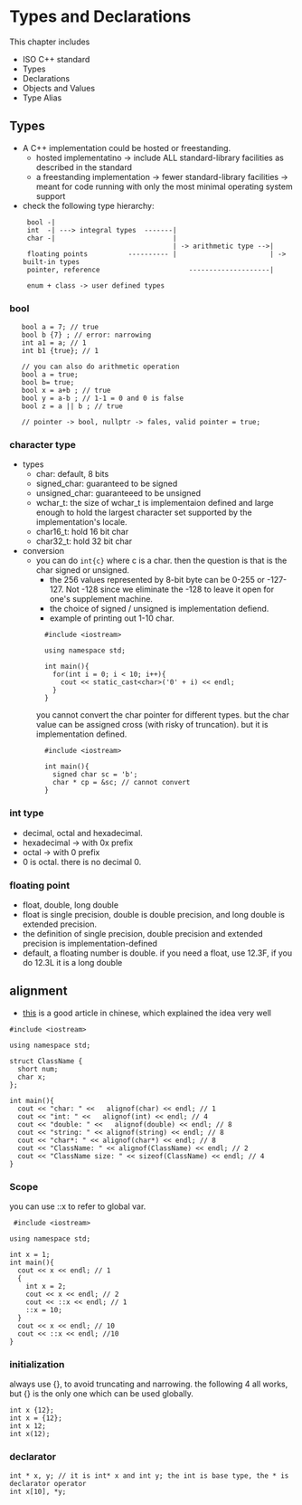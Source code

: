 # Types and Declarations 

This chapter includes 
* ISO C++ standard 
* Types
* Declarations
* Objects and Values
* Type Alias

## Types
* A C++ implementation could be hosted or freestanding.
  * hosted implementatino -> include ALL standard-library facilities as described in the standard
  * a freestanding implementation -> fewer standard-library facilities -> meant for code running with only the most minimal operating system support
* check the following type hierarchy:
  ```
   bool -|
   int  -| ---> integral types  -------|
   char -|                             |
                                       | -> arithmetic type -->|
   floating points          ---------- |                       | -> built-in types
   pointer, reference                      --------------------|
   
   enum + class -> user defined types
  ```
### bool
```
   bool a = 7; // true
   bool b {7} ; // error: narrowing
   int a1 = a; // 1
   int b1 {true}; // 1
   
   // you can also do arithmetic operation
   bool a = true;
   bool b= true;
   bool x = a+b ; // true
   bool y = a-b ; // 1-1 = 0 and 0 is false
   bool z = a || b ; // true 
   
   // pointer -> bool, nullptr -> fales, valid pointer = true;
```

### character type
* types
  * char: default, 8 bits
  * signed_char: guaranteed to be signed
  * unsigned_char: guaranteeed to be unsigned
  * wchar_t: the size of wchar_t is implementaion defined and large enough to hold the largest character set supported by the implementation's locale. 
  * char16_t: hold 16 bit char
  * char32_t: hold 32 bit char
* conversion
  * you can do `int{c}` where c is a char. then the question is that is the char signed or unsigned. 
    * the 256 values represented by 8-bit byte can be 0-255 or -127-127. Not -128 since we eliminate the -128 to leave it open for one's supplement machine. 
    * the choice of signed / unsigned is implementation defiend. 
    * example of printing out 1-10 char.
    ```
      #include <iostream>

      using namespace std;

      int main(){
        for(int i = 0; i < 10; i++){
          cout << static_cast<char>('0' + i) << endl;
        }
      }
    ``` 
    you cannot convert the char pointer for different types. but the char value can be assigned cross (with risky of truncation).
    but it is implementation defined. 
    ```
      #include <iostream> 

      int main(){
        signed char sc = 'b';
        char * cp = &sc; // cannot convert
      }
    ```
    
### int type
* decimal, octal and hexadecimal.
* hexadecimal -> with 0x prefix
* octal -> with 0 prefix 
* 0 is octal. there is no decimal 0. 

### floating point
* float, double, long double 
* float is single precision, double is double precision, and long double is extended precision. 
* the definition of single precision, double precision and extended precision is implementation-defined
* default, a floating number is double. if you need a float, use 12.3F, if you do 12.3L it is a long double

## alignment
* [this](https://lecoding.com/post/2016/about-cpp-alignment/) is a good article in chinese, which explained the idea very well
 ```
 #include <iostream> 

 using namespace std;

 struct ClassName {
   short num;
   char x;
 };

 int main(){
   cout << "char: " <<   alignof(char) << endl; // 1
   cout << "int: " <<   alignof(int) << endl; // 4
   cout << "double: " <<   alignof(double) << endl; // 8
   cout << "string: " << alignof(string) << endl; // 8
   cout << "char*: " << alignof(char*) << endl; // 8
   cout << "ClassName: " << alignof(ClassName) << endl; // 2
   cout << "ClassName size: " << sizeof(ClassName) << endl; // 4
 }
 ```
### Scope
you can use ::x to refer to global var. 
```
 #include <iostream>

using namespace std;

int x = 1;
int main(){
  cout << x << endl; // 1
  {
    int x = 2;
    cout << x << endl; // 2
    cout << ::x << endl; // 1
    ::x = 10; 
  }
  cout << x << endl; // 10
  cout << ::x << endl; //10
}
```
### initialization
always use {}, to avoid truncating and narrowing. the following 4 all works, but {} is the only one which can be used globally.
```
int x {12};
int x = {12};
int x 12;
int x(12); 
```
### declarator
```
int * x, y; // it is int* x and int y; the int is base type, the * is declarator operator
int x[10], *y;
```
